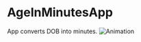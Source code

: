 # AgeInMinutesApp
App converts  DOB into minutes.
![Animation](https://user-images.githubusercontent.com/23078894/144772719-153ce87f-3f8a-4d3d-8423-b94a1833b898.gif)
